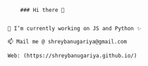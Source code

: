                ### Hi there 👋


           🔭 I’m currently working on JS and Python ✨
 
           📫 Mail me @ shreybanugariya@gmail.com
 
           Web: (https://shreybanugariya.github.io/)
